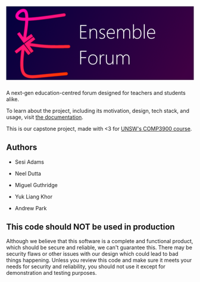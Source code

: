 
# ![Ensemble Forum](https://github.com/EnsembleForum/.github/raw/main/EnsembleForumBanner.png)

A next-gen education-centred forum designed for teachers and students alike.

To learn about the project, including its motivation, design, tech stack,
and usage, visit [the documentation](docs/README.md).

This is our capstone project, made with <3 for
[UNSW's COMP3900 course](https://www.handbook.unsw.edu.au/undergraduate/courses/2022/COMP3900/).

## Authors

* Sesi Adams

* Neel Dutta

* Miguel Guthridge

* Yuk Liang Khor

* Andrew Park

## This code should NOT be used in production

Although we believe that this software is a complete and functional product,
which should be secure and reliable, we can't guarantee this. There may be
security flaws or other issues with our design which could lead to bad things
happening. Unless you review this code and make sure it meets your needs for
security and reliability, you should not use it except for demonstration and
testing purposes.
